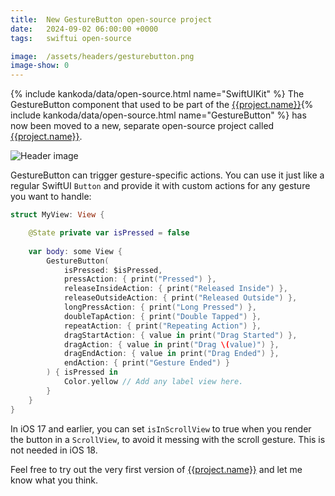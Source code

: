 ```yaml
---
title:  New GestureButton open-source project
date:   2024-09-02 06:00:00 +0000
tags:   swiftui open-source

image:  /assets/headers/gesturebutton.png
image-show: 0
---
```


{% include kankoda/data/open-source.html name="SwiftUIKit" %}
The GestureButton component that used to be part of the [{{project.name}}]({{project.url}}){% include kankoda/data/open-source.html name="GestureButton" %} has now been moved to a new, separate open-source project called [{{project.name}}]({{project.url}}).

![Header image]({{project.header}})

GestureButton can trigger gesture-specific actions. You can use it just like a regular SwiftUI `Button` and provide it with custom actions for any gesture you want to handle:

```swift
struct MyView: View {

    @State private var isPressed = false
    
    var body: some View {
        GestureButton(
            isPressed: $isPressed,
            pressAction: { print("Pressed") },
            releaseInsideAction: { print("Released Inside") },
            releaseOutsideAction: { print("Released Outside") },
            longPressAction: { print("Long Pressed") },
            doubleTapAction: { print("Double Tapped") },
            repeatAction: { print("Repeating Action") },
            dragStartAction: { value in print("Drag Started") },
            dragAction: { value in print("Drag \(value)") },
            dragEndAction: { value in print("Drag Ended") },
            endAction: { print("Gesture Ended") }
        ) { isPressed in
            Color.yellow // Add any label view here.
        }
    }
}
```

In iOS 17 and earlier, you can set `isInScrollView` to true when you render the button in a `ScrollView`, to avoid it messing with the scroll gesture. This is not needed in iOS 18.

Feel free to try out the very first version of [{{project.name}}]({{project.url}}) and let me know what you think.